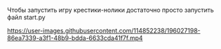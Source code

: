 Чтобы запустить игру крестики-нолики достаточно просто запустить файл start.py


https://user-images.githubusercontent.com/114852238/196027198-86ea7339-a3f1-48b9-bdda-6633cda41f7f.mp4

